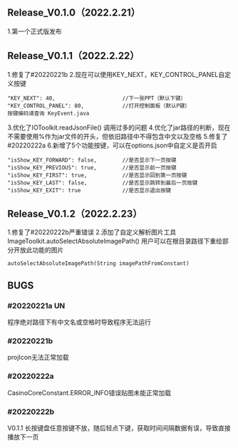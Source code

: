 ## Release_V0.1.0（2022.2.21）

1.第一个正式版发布

## Release_V0.1.1（2022.2.22）

1.修复了#20220221b
2.现在可以使用KEY_NEXT，KEY_CONTROL_PANEL自定义按键

```
"KEY_NEXT": 40,						//下一张PPT（默认下键）
"KEY_CONTROL_PANEL": 80,			//打开控制面板（默认P键）
按键编码请查询 KeyEvent.java
```

3.优化了IOToolkit.readJsonFile() 调用过多的问题
4.优化了jar路径的判断，现在不需要使用%作为jar文件的开头，但依旧路径中不得包含中文以及空格
5.修复了#20220222a
6.新增了5个功能按键，可以在options.json中自定义是否开启

```
"isShow_KEY_FORWARD": false,		//是否显示下一页按键
"isShow_KEY_PREVIOUS": true,		//是否显示前一页按键
"isShow_KEY_FIRST": true,			//是否显示回到第一页按键
"isShow_KEY_LAST": false,			//是否显示跳转到最后一页按键
"isShow_KEY_EXIT": true				//是否显示退出按键
```

## Release_V0.1.2（2022.2.23）

1.修复了#20220222b严重错误
2.添加了自定义解析图片工具ImageToolkit.autoSelectAbsoluteImagePath()
用户可以在根目录路径下重绘部分开放此功能的图片

```
autoSelectAbsoluteImagePath(String imagePathFromConstant)
```



## BUGS

### #20220221a UN

程序绝对路径下有中文名或空格时导致程序无法运行

### #20220221b

projIcon无法正常加载

### #20220222a

CasinoCoreConstant.ERROR_INFO错误贴图未能正常加载

### #20220222b

V0.1.1 长按键盘任意按键不放，随后轻点下键，获取时间间隔数据有误，导致直接播放下一页
